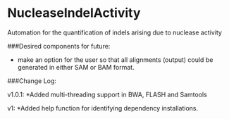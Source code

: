 NucleaseIndelActivity
=====================

Automation for the quantification of indels arising due to nuclease activity

###Desired components for future:
* make an option for the user so that all alignments (output) could be generated in either SAM or BAM format.

###Change Log:

v1.0.1:
*Added multi-threading support in BWA, FLASH and Samtools

v1:
*Added help function for identifying dependency installations.